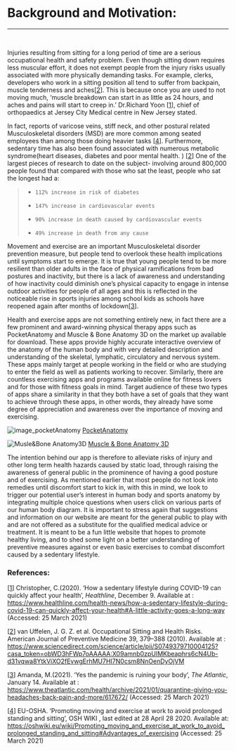 
# Background and Motivation:
---------------------------------------
&nbsp;

Injuries resulting from sitting for a long period of time are a serious occupational health and safety problem. Even though sitting down requires less muscular effort, it does not exempt people from the injury risks usually associated with more physically demanding tasks. For example, clerks, developers who work in a sitting position all tend to suffer from backpain, muscle tenderness and aches[[2]]. This is because once you are used to not moving much, ‘muscle breakdown can start in as little as 24 hours, and aches and pains will start to creep in.’ Dr.Richard Yoon [[1]], chief of orthopaedics at Jersey City Medical centre in New Jersey stated. 

In fact, reports of varicose veins, stiff neck, and other postural related Musculoskeletal disorders (MSD) are more common among seated employees than among those doing heavier tasks [[4]]. Furthermore, sedentary time has also been found associated with numerous metabolic syndrome(heart diseases, diabetes and poor mental health. )  [[2]] One of the largest pieces of research to date on the subject- involving around 800,000 people found that compared with those who sat the least, people who sat the longest had a: 

>-     112% increase in risk of diabetes
>-     147% increase in cardiovascular events
>-     90% increase in death caused by cardiovascular events
>-     49% increase in death from any cause  

Movement and exercise are an important Musculoskeletal disorder prevention measure, but people tend to overlook these health implications until symptoms start to emerge.  It is true  that young people tend to be more resilient than older adults in the face of physical ramifications from bad postures and inactivity, but there is a lack of awareness and understanding of how inactivity could diminish one’s physical capacity to engage in intense outdoor activities for people of all ages and this is reflected in the noticeable rise in sports injuries among school kids as schools have reopened again after months of lockdown[[3]]. 

Health and exercise apps are not something entirely new, in fact there are a few prominent and award-winning physical therapy apps such as PocketAnatomy and Muscle & Bone Anatomy 3D on the market up available for download. These apps provide highly accurate interactive overview of the anatomy of the human body and with very detailed description and understanding of the skeletal, lymphatic, circulatory and nervous system. These apps mainly target at people working in the field or who are studying to enter the field as well as patients working to recover. Similarly, there are countless exercising apps and programs available online for fitness lovers and for those with fitness goals in mind. Target audience of these two types of apps share a similarity in that they both have a set of goals that they want to achieve through these apps, in other words, they already have some degree of appreciation and awareness over the importance of moving and exercising. 
&nbsp;

![image_pocketAnatomy](https://i.imgur.com/6FPOaKe.pngstyle=centerme)
[ PocketAnatomy ] 


![Musle&Bone Anatomy3D](https://i.imgur.com/707l2Sc.png=centerme)
[ Muscle & Bone Anatomy 3D ] 


The intention behind our app is therefore to alleviate risks of injury and other long term health hazards caused by static load, through raising the awareness of general public in the prominence of having a good posture and of exercising. As mentioned earlier that most people do not look into remedies until discomfort start to kick in, with this in mind, we look to trigger our potential user’s interest in human body and sports anatomy by integrating multiple choice questions when users click on various parts of our human body diagram. It is important to stress again that suggestions and information on our website are meant for the general public to play with and are not offered as a substitute for the qualified medical advice or treatment. It is meant to be a fun little website that hopes to promote healthy living, and to shed some light on a better understanding of preventive measures against or even basic exercises to combat discomfort caused by a sedentary lifestyle. 



[ PocketAnatomy ]: https://www.pocketanatomy.com/
[ Muscle & Bone Anatomy 3D ]: https://muscle-and-bone-anatomy-3d.en.softonic.com/










### References: 
[[1]] Christopher, C.(2020). ‘How a sedentary lifestyle during COVID-19 can quickly affect your health’, *Healthline*, December 9. Available at :  https://www.healthline.com/health-news/how-a-sedentary-lifestyle-during-covid-19-can-quickly-affect-your-health#A-little-activity-goes-a-long-way (Accessed: 25 March 2021)

[[2]] van Uffelen, J. G. Z. et al. Occupational Sitting and Health Risks. American Journal of Preventive Medicine 39, 379–388 (2010). Available at : https://www.sciencedirect.com/science/article/pii/S0749379710004125?casa_token=obWD3hFWp7oAAAAA:X09amnb0zpUIMKbeaphrs6cN4Ub-d31vqwa8YtkViXO2fEvwgErhMU7HI7N0csm8NnOenDyOjVM

[[3]] Amanda, M.(2021). ‘Yes the pandemic is ruining your body’, *The Atlantic*, January 14. Available at : https://www.theatlantic.com/health/archive/2021/01/quarantine-giving-you-headaches-back-pain-and-more/617672/ (Accessed: 25 March 2021)

[[4]] EU-OSHA. ‘Promoting moving and exercise at work to avoid prolonged standing and sitting’, OSH WIKI , last edited at 28 April 28 2020. Available at: https://oshwiki.eu/wiki/Promoting_moving_and_exercise_at_work_to_avoid_prolonged_standing_and_sitting#Advantages_of_exercising (Accessed: 25 March 2021)

[1]: https://www.healthline.com/health-news/how-a-sedentary-lifestyle-during-covid-19-can-quickly-affect-your-health#A-little-activity-goes-a-long-way
[2]: https://pdf.sciencedirectassets.com/271902/1-s2.0-S0749379710X00113/1-s2.0-S0749379710004125/main.pdf?X-Amz-Security-Token=IQoJb3JpZ2luX2VjEMP%2F%2F%2F%2F%2F%2F%2F%2F%2F%2FwEaCXVzLWVhc3QtMSJHMEUCIEKLbicBgBDuGRA%2FtN20avE%2FFuVeomCrm5YkqC5xduq1AiEA4Dh5Sf%2FXZzPn6YCtCnDMsyLg7zMDW1J9dKEmujZUvLgqtAMILBADGgwwNTkwMDM1NDY4NjUiDL8x1ShZ26hqDaiV3yqRA%2BFsvnmHWQhI3PNWR7f5W6YSElXjQLMBmUFzK92xvk08%2FKVrMmJSfmmbVwayvurgpeWK3YpsXsBq44uWFMJb1umHVhRnyVGhrGVPr1n66or9gCmLJ7GpV%2BrHgzamJLvQ8D%2B9rmuIY3WUk5yFoV5p7AWWEd%2FeafupZzk7GtdAw4cQ%2FFkZnAgY42wmiBlSZGjN2JYaAw7ni%2F%2BQYvwRYQKBWSGLm4ytgtz447YGEmyY5NJP3QoGWGQ4P%2FhNuVQnN5RNH%2F9huRRPiQfg4wxFW%2Flop6eUyJkVl17o1mpABtlGi2wF6CDNNzXzkNs2qj0f576rYEfDbeC7amcy0Ym0L4Bd%2FCF4mXY9IBQnbkzA1L8%2FCQYM3lCuA2zj5hMVKjczqgD62rqemax3url%2BRztNahSROo%2B6y7kVWpJNumUim8x3Esp3B%2FCJrGVUX%2BB%2Bu6F2o0UHllo9rtFWozAqQ74jQytHrdPkvgOsal9OzC7sldrKXhJVXHx2KxNB7yxgl2YQosjtSy1dZnVfXay9Kbpxsoa8zluJMKnV5YMGOusBN2vN3EczR9a4TbH3qYuWbedLfXrag39wCpaG9S6Y9Ngvw0MLeQZynPFypndp0nxa%2BLm2AwjtTX08DD%2B6mDCluGuKkkUvk2RYgqQXSr7wdYhDfz3KCoHEYA36TCoPoW22QHn8z%2Bq6Mp8XD1rcGBEB8Wttg45I88HjgNvL2MhzS0yTZbzJOdG0FqfIuvAU01j6dFl4cgb5yFiXMByP%2BS6UoQmaws4kzwpfevuTInSgDD%2B6NSykmNRdDipgGpJ3oRecYNRvGVU%2FZ9lcD4O0B2hYMsVGw6eJUTBOTKePVA74EEBueosZgHFsOM%2BcPw%3D%3D&X-Amz-Algorithm=AWS4-HMAC-SHA256&X-Amz-Date=20210416T114400Z&X-Amz-SignedHeaders=host&X-Amz-Expires=300&X-Amz-Credential=ASIAQ3PHCVTY2BEU55SW%2F20210416%2Fus-east-1%2Fs3%2Faws4_request&X-Amz-Signature=8a0627f619316bec8d7dff7c2154ac81d0b5bca941b1982ef37bcd9aa7382180&hash=22aec0f50d072853800036733345871087195931baa0e270a8ee6991180cf41d&host=68042c943591013ac2b2430a89b270f6af2c76d8dfd086a07176afe7c76c2c61&pii=S0749379710004125&tid=spdf-df104a72-1e91-4622-ac58-51e5e4d8126f&sid=a3de23c19c4ac841aa3852870ff686a62b9agxrqb&type=clientvan 
[3]: https://www.theatlantic.com/health/archive/2021/01/quarantine-giving-you-headaches-back-pain-and-more/617672/
[4]: https://oshwiki.eu/wiki/Promoting_moving_and_exercise_at_work_to_avoid_prolonged_standing_and_sitting#Advantages_of_exercising

